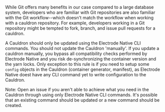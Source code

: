 While Git offers many benefits in our case compared to a large database system, developers who are familiar with Git repositories are also familiar with the Git workflow--which doesn't match the workflow when working with a cauldron repository. For example, developers working in a Git repository might be tempted to fork, branch, and issue pull requests for a cauldron.

A Cauldron should only be updated using the Electrode Native CLI commands. You should not update the Cauldron 'manually'. If you update a cauldron manually, you bypass all compatibility checks performed by Electrode Native and you risk de-synchronizing the container version and the yarn locks. Only exception to this rule is if you need to setup some `config` objects in the Cauldron (container generator, manifest), as Electrode Native doest have any CLI command yet to write configuration to the Cauldron.

Note: Open an issue if you aren't able to achieve what you need in the Cauldron through using only Electrode Native CLI commands. It's possible that an existing command should be updated or a new command should be created.